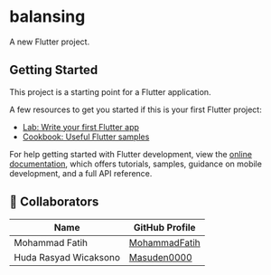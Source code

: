 # balansing

A new Flutter project.

## Getting Started

This project is a starting point for a Flutter application.

A few resources to get you started if this is your first Flutter project:

- [Lab: Write your first Flutter app](https://docs.flutter.dev/get-started/codelab)
- [Cookbook: Useful Flutter samples](https://docs.flutter.dev/cookbook)

For help getting started with Flutter development, view the
[online documentation](https://docs.flutter.dev/), which offers tutorials,
samples, guidance on mobile development, and a full API reference.

## 👥 Collaborators

| Name | GitHub Profile |
|------|----------------|
| Mohammad Fatih | [MohammadFatih](https://github.com/MohammadFatih) |
| Huda Rasyad Wicaksono | [Masuden0000](https://github.com/Masuden0000) |
